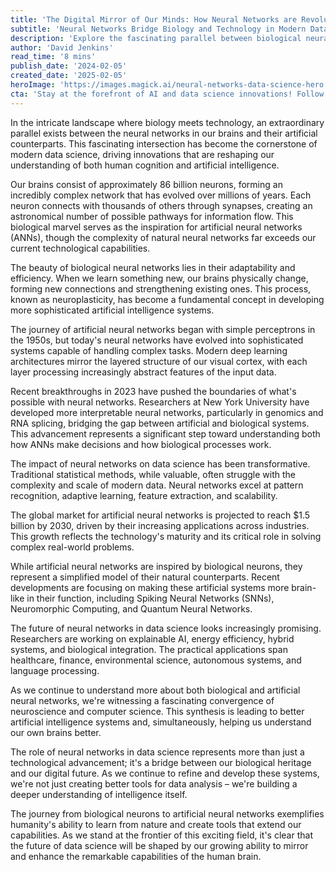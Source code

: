 ```yaml
---
title: 'The Digital Mirror of Our Minds: How Neural Networks are Revolutionizing Data Science'
subtitle: 'Neural Networks Bridge Biology and Technology in Modern Data Science'
description: 'Explore the fascinating parallel between biological neural networks and their artificial counterparts, and how this intersection is revolutionizing modern data science. From simple perceptrons to complex deep learning systems, discover how neural networks are transforming our understanding of both human cognition and artificial intelligence.'
author: 'David Jenkins'
read_time: '8 mins'
publish_date: '2024-02-05'
created_date: '2025-02-05'
heroImage: 'https://images.magick.ai/neural-networks-data-science-hero.jpg'
cta: 'Stay at the forefront of AI and data science innovations! Follow us on LinkedIn for regular updates on neural networks, machine learning, and the future of technology.'
---
```


In the intricate landscape where biology meets technology, an extraordinary parallel exists between the neural networks in our brains and their artificial counterparts. This fascinating intersection has become the cornerstone of modern data science, driving innovations that are reshaping our understanding of both human cognition and artificial intelligence.

Our brains consist of approximately 86 billion neurons, forming an incredibly complex network that has evolved over millions of years. Each neuron connects with thousands of others through synapses, creating an astronomical number of possible pathways for information flow. This biological marvel serves as the inspiration for artificial neural networks (ANNs), though the complexity of natural neural networks far exceeds our current technological capabilities.

The beauty of biological neural networks lies in their adaptability and efficiency. When we learn something new, our brains physically change, forming new connections and strengthening existing ones. This process, known as neuroplasticity, has become a fundamental concept in developing more sophisticated artificial intelligence systems.

The journey of artificial neural networks began with simple perceptrons in the 1950s, but today's neural networks have evolved into sophisticated systems capable of handling complex tasks. Modern deep learning architectures mirror the layered structure of our visual cortex, with each layer processing increasingly abstract features of the input data.

Recent breakthroughs in 2023 have pushed the boundaries of what's possible with neural networks. Researchers at New York University have developed more interpretable neural networks, particularly in genomics and RNA splicing, bridging the gap between artificial and biological systems. This advancement represents a significant step toward understanding both how ANNs make decisions and how biological processes work.

The impact of neural networks on data science has been transformative. Traditional statistical methods, while valuable, often struggle with the complexity and scale of modern data. Neural networks excel at pattern recognition, adaptive learning, feature extraction, and scalability.

The global market for artificial neural networks is projected to reach $1.5 billion by 2030, driven by their increasing applications across industries. This growth reflects the technology's maturity and its critical role in solving complex real-world problems.

While artificial neural networks are inspired by biological neurons, they represent a simplified model of their natural counterparts. Recent developments are focusing on making these artificial systems more brain-like in their function, including Spiking Neural Networks (SNNs), Neuromorphic Computing, and Quantum Neural Networks.

The future of neural networks in data science looks increasingly promising. Researchers are working on explainable AI, energy efficiency, hybrid systems, and biological integration. The practical applications span healthcare, finance, environmental science, autonomous systems, and language processing.

As we continue to understand more about both biological and artificial neural networks, we're witnessing a fascinating convergence of neuroscience and computer science. This synthesis is leading to better artificial intelligence systems and, simultaneously, helping us understand our own brains better.

The role of neural networks in data science represents more than just a technological advancement; it's a bridge between our biological heritage and our digital future. As we continue to refine and develop these systems, we're not just creating better tools for data analysis – we're building a deeper understanding of intelligence itself.

The journey from biological neurons to artificial neural networks exemplifies humanity's ability to learn from nature and create tools that extend our capabilities. As we stand at the frontier of this exciting field, it's clear that the future of data science will be shaped by our growing ability to mirror and enhance the remarkable capabilities of the human brain.